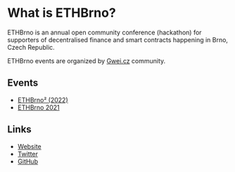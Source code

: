 # What is ETHBrno?

ETHBrno is an annual open community conference (hackathon) for supporters of decentralised finance and smart contracts happening in Brno, Czech Republic.

ETHBrno events are organized by [Gwei.cz](https://gwei.cz) community.

## Events

* [ETHBrno² (2022)](2022.md)
* [ETHBrno 2021](previous-years/2021/)

## Links

* [Website](https://ethbrno.cz/)
* [Twitter](https://twitter.com/ethbrno)
* [GitHub](https://github.com/gweicz/ethbrno)
